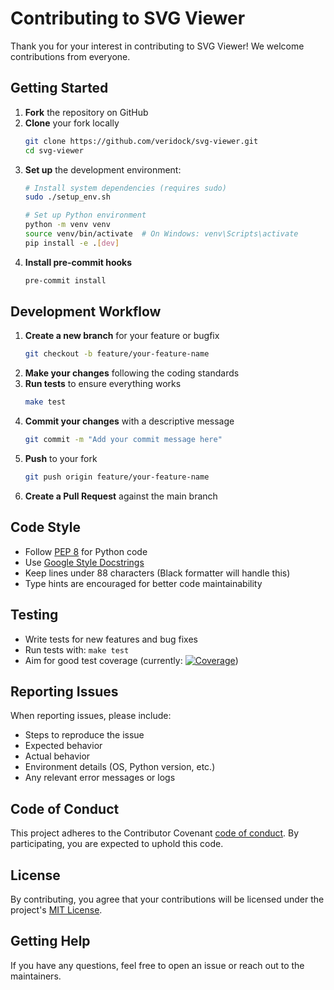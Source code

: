 # Contributing to SVG Viewer

Thank you for your interest in contributing to SVG Viewer! We welcome contributions from everyone.

## Getting Started

1. **Fork** the repository on GitHub
2. **Clone** your fork locally
   ```bash
   git clone https://github.com/veridock/svg-viewer.git
   cd svg-viewer
   ```
3. **Set up** the development environment:
   ```bash
   # Install system dependencies (requires sudo)
   sudo ./setup_env.sh

   # Set up Python environment
   python -m venv venv
   source venv/bin/activate  # On Windows: venv\Scripts\activate
   pip install -e .[dev]
   ```
4. **Install pre-commit hooks**
   ```bash
   pre-commit install
   ```

## Development Workflow

1. **Create a new branch** for your feature or bugfix
   ```bash
   git checkout -b feature/your-feature-name
   ```
2. **Make your changes** following the coding standards
3. **Run tests** to ensure everything works
   ```bash
   make test
   ```
4. **Commit your changes** with a descriptive message
   ```bash
   git commit -m "Add your commit message here"
   ```
5. **Push** to your fork
   ```bash
   git push origin feature/your-feature-name
   ```
6. **Create a Pull Request** against the main branch

## Code Style

- Follow [PEP 8](https://www.python.org/dev/peps/pep-0008/) for Python code
- Use [Google Style Docstrings](https://google.github.io/styleguide/pyguide.html#38-comments-and-docstrings)
- Keep lines under 88 characters (Black formatter will handle this)
- Type hints are encouraged for better code maintainability

## Testing

- Write tests for new features and bug fixes
- Run tests with: `make test`
- Aim for good test coverage (currently: [![Coverage](https://img.shields.io/badge/coverage-XX%25-yellow)]())

## Reporting Issues

When reporting issues, please include:
- Steps to reproduce the issue
- Expected behavior
- Actual behavior
- Environment details (OS, Python version, etc.)
- Any relevant error messages or logs

## Code of Conduct

This project adheres to the Contributor Covenant [code of conduct](CODE_OF_CONDUCT.md). By participating, you are expected to uphold this code.

## License

By contributing, you agree that your contributions will be licensed under the project's [MIT License](LICENSE).

## Getting Help

If you have any questions, feel free to open an issue or reach out to the maintainers.
